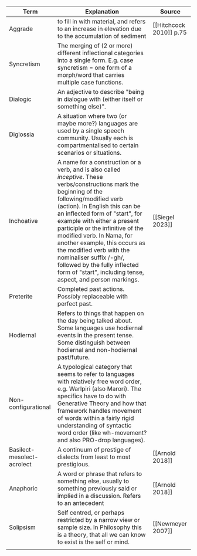 | Term                       | Explanation                                                                                                                                                                                                                                                                                                                                                                                                                                                                                           | Source                  |
| -------------------------- | ----------------------------------------------------------------------------------------------------------------------------------------------------------------------------------------------------------------------------------------------------------------------------------------------------------------------------------------------------------------------------------------------------------------------------------------------------------------------------------------------------- | ----------------------- |
| Aggrade                    | to fill in with material, and refers to an increase in elevation due to the accumulation of sediment                                                                                                                                                                                                                                                                                                                                                                                                  | [[Hitchcock 2010]] p.75 |
| Syncretism                 | The merging of (2 or more) different inflectional categories into a single form. E.g. case syncretism = one form of a morph/word that carries multiple case functions.                                                                                                                                                                                                                                                                                                                                |                         |
| Dialogic                   | An adjective to describe "being in dialogue with (either itself or something else)".                                                                                                                                                                                                                                                                                                                                                                                                                  |                         |
| Diglossia                  | A situation where two (or maybe more?) languages are used by a single speech community. Usually each is compartmentalised to certain scenarios or situations.                                                                                                                                                                                                                                                                                                                                         |                         |
| Inchoative                 | A name for a construction or a verb, and is also called *inceptive*. These verbs/constructions mark the beginning of the following/modified verb (action). In English this can be an inflected form of "start", for example with either a present participle or the infinitive of the modified verb. In Nama, for another example, this occurs as the modified verb with the nominaliser suffix /-gh/, followed by the fully inflected form of "start", including tense, aspect, and person markings. | [[Siegel 2023]]         |
| Preterite                  | Completed past actions. Possibly replaceable with perfect past.                                                                                                                                                                                                                                                                                                                                                                                                                                       |                         |
| Hodiernal                  | Refers to things that happen on the day being talked about. Some languages use hodiernal events in the present tense. Some distinguish between hodiernal and non-hodiernal past/future.                                                                                                                                                                                                                                                                                                               |                         |
| Non-configurational        | A typological category that seems to refer to languages with relatively free word order, e.g. Warlpiri (also Marori). The specifics have to do with Generative Theory and how that framework handles movement of words within a fairly rigid understanding of syntactic word order (like wh-movement? and also PRO-drop languages).                                                                                                                                                                   |                         |
| Basilect-mesolect-acrolect | A continuum of prestige of dialects from least to most prestigious.                                                                                                                                                                                                                                                                                                                                                                                                                                   | [[Arnold 2018]]         |
| Anaphoric                  | A word or phrase that refers to something else, usually to something previously said or implied in a discussion. Refers to an antecedent                                                                                                                                                                                                                                                                                                                                                              | [[Arnold 2018]]         |
| Solipsism                  | Self centred, or perhaps restricted by a narrow view or sample size. In Philosophy this is a theory, that all we can know to exist is the self or mind.                                                                                                                                                                                                                                                                                                                                               | [[Newmeyer 2007]]       |
|                            |                                                                                                                                                                                                                                                                                                                                                                                                                                                                                                       |                         |
